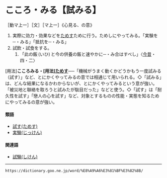 # こころ・みる【試みる】

［動マ上一］［文］［マ上一］《心見る、の意》
1. 実際に効力・効果などを[ためす](ためす（試す）)ために行う。ためしにやってみる。「実験を─・みる」「抵抗を─・みる」
2. 試飲・試食をする。    
    1.  「此の飯 (いひ) と今の供養の飯と速やかに─・み合はすべし」〈[今昔](https://dictionary.goo.ne.jp/word/%E4%BB%8A%E6%98%94%E7%89%A9%E8%AA%9E%E9%9B%86/#jn-83551)・四・二〉
        

\[用法\]**こころみる・\[用法\][ためす](https://dictionary.goo.ne.jp/word/%E8%A9%A6%E3%81%99/#jn-139040)**──「機械がうまく動くかどうかもう一度試みる（試す）」など、とにかくやってみるの意では相通じて用いられる。◇「試みる」は、どんな結果になるかわからないが、とにかくやってみるという意が強い。「被災地と聯絡を取ろうと試みたが駄目だった」などと使う。◇「試す」は「耐久性を試す」「戀人の心を試す」など、対象とするものの性能・実態を知るためにやってみるの意が強い。

#### 類語

-   [試す(ためす)](https://dictionary.goo.ne.jp/word/%E8%A9%A6%E3%81%99/#jn-139040)
-   [実験(じっけん)](https://dictionary.goo.ne.jp/word/%E5%AE%9F%E9%A8%93/#jn-98303)

#### 関連語

-   [試験(しけん)](https://dictionary.goo.ne.jp/word/%E8%A9%A6%E9%A8%93/#jn-95550)

---
`https://dictionary.goo.ne.jp/word/%E8%A9%A6%E3%81%BF%E3%82%8B/`
